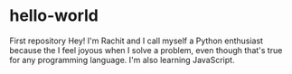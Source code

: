# hello-world
First repository
Hey! I'm Rachit and I call myself a Python enthusiast because the I feel joyous when I solve a problem, even though that's true for any programming language. I'm also learning JavaScript.
